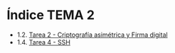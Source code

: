 # Índice TEMA 2
  - 1.2. [Tarea 2 - Criptografía asimétrica y Firma digital](./Tarea2_Cifrado-asimétrico-y-Firma-digital/)
  - 1.4. [Tarea 4 - SSH](./Tarea4_SSH/)